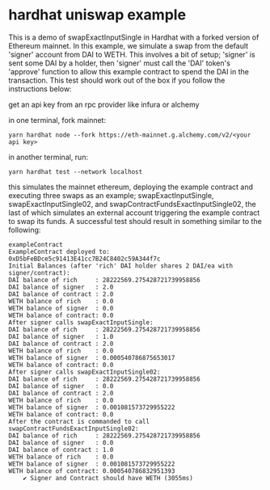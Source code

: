 # hardhat uniswap example

This is a demo of swapExactInputSingle in Hardhat with a forked version of Ethereum mainnet. In this example, we simulate a swap from the default 'signer' account from DAI to WETH. This involves a bit of setup; 'signer' is sent some DAI by a holder, then 'signer' must call the 'DAI' token's 'approve' function to allow this example contract to spend the DAI in the transaction. This test should work out of the box if you follow the instructions below:

get an api key from an rpc provider like infura or alchemy

in one terminal, fork mainnet:

```
yarn hardhat node --fork https://eth-mainnet.g.alchemy.com/v2/<your api key>
```

in another terminal, run:

```
yarn hardhat test --network localhost
```

this simulates the mainnet ethereum, deploying the example contract and executing three swaps as an example; swapExactInputSingle, swapExactInputSingle02, and swapContractFundsExactInputSingle02, the last of which simulates an external account triggering the example contract to swap its funds. A successful test should result in something similar to the following:

```
exampleContract
ExampleContract deployed to: 0xD5bFeBDce5c91413E41cc7B24C8402c59A344f7c
Initial Balances (after 'rich' DAI holder shares 2 DAI/ea with signer/contract):
DAI balance of rich     : 28222569.275428721739958856
DAI balance of signer   : 2.0
DAI balance of contract : 2.0
WETH balance of rich    : 0.0
WETH balance of signer  : 0.0
WETH balance of contract: 0.0
After signer calls swapExactInputSingle:
DAI balance of rich     : 28222569.275428721739958856
DAI balance of signer   : 1.0
DAI balance of contract : 2.0
WETH balance of rich    : 0.0
WETH balance of signer  : 0.000540786875653017
WETH balance of contract: 0.0
After signer calls swapExactInputSingle02:
DAI balance of rich     : 28222569.275428721739958856
DAI balance of signer   : 0.0
DAI balance of contract : 2.0
WETH balance of rich    : 0.0
WETH balance of signer  : 0.001081573729955222
WETH balance of contract: 0.0
After the contract is commanded to call swapContractFundsExactInputSingle02:
DAI balance of rich     : 28222569.275428721739958856
DAI balance of signer   : 0.0
DAI balance of contract : 1.0
WETH balance of rich    : 0.0
WETH balance of signer  : 0.001081573729955222
WETH balance of contract: 0.000540786832951393
    ✔ Signer and Contract should have WETH (3055ms)
```
